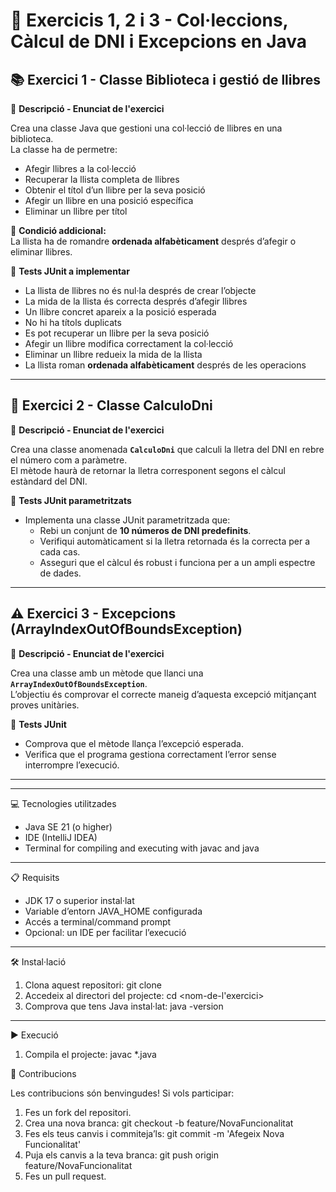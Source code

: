 # 🧩 Exercicis 1, 2 i 3 - Col·leccions, Càlcul de DNI i Excepcions en Java

## 📚 Exercici 1 - Classe Biblioteca i gestió de llibres

📄 **Descripció - Enunciat de l'exercici**

Crea una classe Java que gestioni una col·lecció de llibres en una biblioteca.  
La classe ha de permetre:

- Afegir llibres a la col·lecció  
- Recuperar la llista completa de llibres  
- Obtenir el títol d’un llibre per la seva posició  
- Afegir un llibre en una posició específica  
- Eliminar un llibre per títol  

🔹 **Condició addicional:**  
La llista ha de romandre **ordenada alfabèticament** després d’afegir o eliminar llibres.  

🧪 **Tests JUnit a implementar**

- La llista de llibres no és nul·la després de crear l’objecte  
- La mida de la llista és correcta després d’afegir llibres  
- Un llibre concret apareix a la posició esperada  
- No hi ha títols duplicats  
- Es pot recuperar un llibre per la seva posició  
- Afegir un llibre modifica correctament la col·lecció  
- Eliminar un llibre redueix la mida de la llista  
- La llista roman **ordenada alfabèticament** després de les operacions  

---

## 🧮 Exercici 2 - Classe CalculoDni

📄 **Descripció - Enunciat de l'exercici**

Crea una classe anomenada **`CalculoDni`** que calculi la lletra del DNI en rebre el número com a paràmetre.  
El mètode haurà de retornar la lletra corresponent segons el càlcul estàndard del DNI.

🧪 **Tests JUnit parametritzats**

- Implementa una classe JUnit parametritzada que:
  - Rebi un conjunt de **10 números de DNI predefinits**.  
  - Verifiqui automàticament si la lletra retornada és la correcta per a cada cas.  
  - Asseguri que el càlcul és robust i funciona per a un ampli espectre de dades.  

---

## ⚠️ Exercici 3 - Excepcions (ArrayIndexOutOfBoundsException)

📄 **Descripció - Enunciat de l'exercici**

Crea una classe amb un mètode que llanci una **`ArrayIndexOutOfBoundsException`**.  
L’objectiu és comprovar el correcte maneig d’aquesta excepció mitjançant proves unitàries.

🧪 **Tests JUnit**

- Comprova que el mètode llança l’excepció esperada.  
- Verifica que el programa gestiona correctament l’error sense interrompre l’execució.  

---

-----------------------------------

💻 Tecnologies utilitzades

- Java SE 21 (o higher)
- IDE (IntelliJ IDEA)
- Terminal for compiling and executing with javac and java

-----------------------------------

📋 Requisits

- JDK 17 o superior instal·lat
- Variable d’entorn JAVA_HOME configurada
- Accés a terminal/command prompt
- Opcional: un IDE per facilitar l’execució

---

🛠️ Instal·lació

1. Clona aquest repositori:
   git clone <URL-del-repositori>
2. Accedeix al directori del projecte:
   cd <nom-de-l'exercici>
3. Comprova que tens Java instal·lat:
   java -version

-----------------------------------

▶️ Execució

1. Compila el projecte:
   javac *.java


🤝 Contribucions

Les contribucions són benvingudes! Si vols participar:
1. Fes un fork del repositori.
2. Crea una nova branca:
   git checkout -b feature/NovaFuncionalitat
3. Fes els teus canvis i commiteja’ls:
   git commit -m 'Afegeix Nova Funcionalitat'
4. Puja els canvis a la teva branca:
   git push origin feature/NovaFuncionalitat
5. Fes un pull request.
